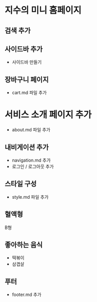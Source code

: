 # 지수의 미니 홈페이지


## 검색 추가

## 사이드바 추가

- 사이드바 만들기


## 장바구니 페이지

- cart.md 파일 추가

# 서비스 소개 페이지 추가

- about.md 파일 추가

## 내비게이션 추가

- navigation.md 추가
- 로그인 / 로그아웃 추가

## 스타일 구성

- style.md 파일 추가

## 혈액형

B형

## 좋아하는 음식

- 떡볶이
- 삼겹살

## 푸터

- footer.md 추가
